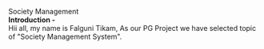 
Society Management
<br>
<b>Introduction -</b>
</br>
Hii all, my name is Falguni Tikam, As our PG Project we have selected topic of "Society Management System".
